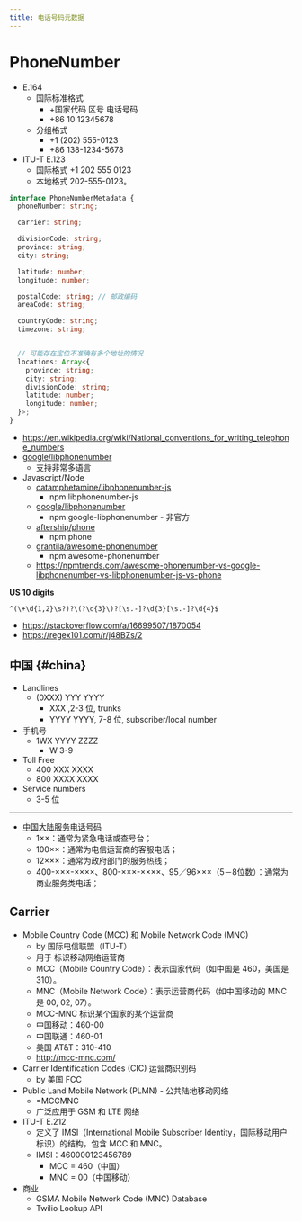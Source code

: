 ```yaml
---
title: 电话号码元数据
---
```


# PhoneNumber

- E.164
  - 国际标准格式
    - +国家代码 区号 电话号码
    - +86 10 12345678
  - 分组格式
    - +1 (202) 555-0123
    - +86 138-1234-5678
- ITU-T E.123
  - 国际格式 +1 202 555 0123
  - 本地格式 202-555-0123。

```ts
interface PhoneNumberMetadata {
  phoneNumber: string;

  carrier: string;

  divisionCode: string;
  province: string;
  city: string;

  latitude: number;
  longitude: number;

  postalCode: string; // 邮政编码
  areaCode: string;

  countryCode: string;
  timezone: string;


  // 可能存在定位不准确有多个地址的情况
  locations: Array<{
    province: string;
    city: string;
    divisionCode: string;
    latitude: number;
    longitude: number;
  }>;
}
```

- https://en.wikipedia.org/wiki/National_conventions_for_writing_telephone_numbers
- [google/libphonenumber](https://github.com/google/libphonenumber)
  - 支持非常多语言
- Javascript/Node
  - [catamphetamine/libphonenumber-js](https://gitlab.com/catamphetamine/libphonenumber-js)
    - npm:libphonenumber-js
  - [google/libphonenumber](https://github.com/google/libphonenumber)
    - npm:google-libphonenumber - 非官方
  - [aftership/phone](https://github.com/aftership/phone)
    - npm:phone
  - [grantila/awesome-phonenumber](https://github.com/grantila/awesome-phonenumber)
    - npm:awesome-phonenumber
  - https://npmtrends.com/awesome-phonenumber-vs-google-libphonenumber-vs-libphonenumber-js-vs-phone

**US 10 digits**

```
^(\+\d{1,2}\s?)?\(?\d{3}\)?[\s.-]?\d{3}[\s.-]?\d{4}$
```

- https://stackoverflow.com/a/16699507/1870054
- https://regex101.com/r/j48BZs/2

## 中国 {#china}

- Landlines
  - (0XXX) YYY YYYY
    - XXX ,2-3 位, trunks
    - YYYY YYYY, 7-8 位, subscriber/local number
- 手机号
  - 1WX YYYY ZZZZ
    - W 3-9
- Toll Free
  - 400 XXX XXXX
  - 800 XXXX XXXX
- Service numbers
  - 3-5 位

---

- [中国大陆服务电话号码](https://zh.wikipedia.org/zh-sg/中国大陆服务电话号码)
  - 1××：通常为紧急电话或查号台；
  - 100××：通常为电信运营商的客服电话；
  - 12×××：通常为政府部门的服务热线；
  - 400-×××-××××、800-×××-××××、95／96×××（5－8位数）：通常为商业服务类电话；

## Carrier

- Mobile Country Code (MCC) 和 Mobile Network Code (MNC)
  - by 国际电信联盟（ITU-T）
  - 用于 标识移动网络运营商
  - MCC（Mobile Country Code）：表示国家代码（如中国是 460，美国是 310）。
  - MNC（Mobile Network Code）：表示运营商代码（如中国移动的 MNC 是 00, 02, 07）。
  - MCC-MNC 标识某个国家的某个运营商
  - 中国移动：460-00
  - 中国联通：460-01
  - 美国 AT&T：310-410
  - http://mcc-mnc.com/
- Carrier Identification Codes (CIC) 运营商识别码
  - by 美国 FCC
- Public Land Mobile Network (PLMN) - 公共陆地移动网络
  - =MCCMNC
  - 广泛应用于 GSM 和 LTE 网络
- ITU-T E.212
  - 定义了 IMSI（International Mobile Subscriber Identity，国际移动用户标识）的结构，包含 MCC 和 MNC。
  - IMSI：460000123456789
    - MCC = 460（中国）
    - MNC = 00（中国移动）
- 商业
  - GSMA Mobile Network Code (MNC) Database
  - Twilio Lookup API
